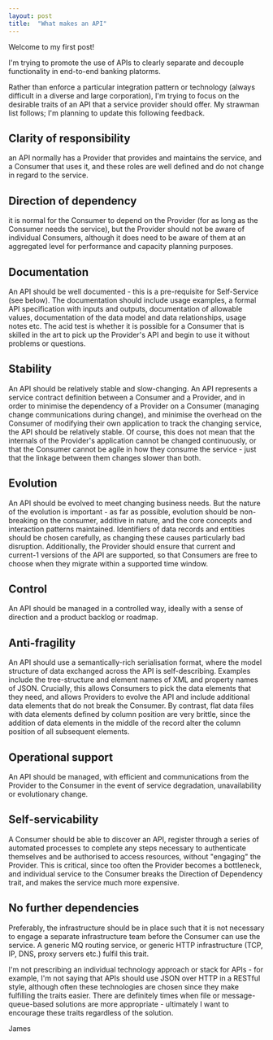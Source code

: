 ```yaml
---
layout: post
title:  "What makes an API"
---
```


Welcome to my first post!

I'm trying to promote the use of APIs to clearly separate and decouple functionality in end-to-end banking platorms. 

Rather than enforce a particular integration pattern or technology (always difficult in a diverse and large corporation), I'm trying to focus on the desirable traits of an API that a service provider should offer. My strawman list follows; I'm planning to update this following feedback.


Clarity of responsibility
------
an API normally has a Provider that provides and maintains the service, and a Consumer that uses it, and these roles are well defined and do not change in regard to the service.

Direction of dependency
------
it is normal for the Consumer to depend on the Provider (for as long as the Consumer needs the service), but the Provider should not be aware of individual Consumers, although it does need to be aware of them at an aggregated level for performance and capacity planning purposes.

Documentation
------
An API should be well documented - this is a pre-requisite for Self-Service (see below). The documentation should include usage examples, a formal API specification with inputs and outputs, documentation of allowable values, documentation of the data model and data relationships, usage notes etc. The acid test is whether it is possible for a Consumer that is skilled in the art to pick up the Provider's API and begin to use it without problems or questions.

Stability
------
An API should be relatively stable and slow-changing. An API represents a service contract definition between a Consumer and a Provider, and in order to minimise the dependency of a Provider on a Consumer (managing change communications during change), and minimise the overhead on the Consumer of modifying their own application to track the changing service, the API should be relatively stable. Of course, this does not mean that the internals of the Provider's application cannot be changed continuously, or that the Consumer cannot be agile in how they consume the service - just that the linkage between them changes slower than both.


Evolution
------
An API should be evolved to meet changing business needs. But the nature of the evolution is important - as far as possible, evolution should be non-breaking on the consumer, additive in nature, and the core concepts and interaction patterns maintained. Identifiers of data records and entities should be chosen carefully, as changing these causes particularly bad disruption. Additionally, the Provider should ensure that current and current-1 versions of the API are supported, so that Consumers are free to choose when they migrate within a supported time window.

Control
------
An API should be managed in a controlled way, ideally with a sense of direction and a product backlog or roadmap.

Anti-fragility
------
An API should use a semantically-rich serialisation format, where the model structure of data exchanged across the API is self-describing. Examples include the tree-structure and element names of XML and property names of JSON. Crucially, this allows Consumers to pick the data elements that they need, and allows Providers to evolve the API and include additional data elements that do not break the Consumer. By contrast, flat data files with data elements defined by column position are very brittle, since the addition of data elements in the middle of the record alter the column position of all subsequent elements.

Operational support
------
An API should be managed, with efficient and communications from the Provider to the Consumer in the event of service degradation, unavailability or evolutionary change.

Self-servicability
------
A Consumer should be able to discover an API, register through a series of automated processes to complete any steps necessary to authenticate themselves and be authorised to access resources, without "engaging" the Provider. This is critical, since too often the Provider becomes a bottleneck, and individual service to the Consumer breaks the Direction of Dependency trait, and makes the service much more expensive.

No further dependencies
------
Preferably, the infrastructure should be in place such that it is not necessary to engage a separate infrastructure team before the Consumer can use the service. A generic MQ routing service, or generic HTTP infrastructure (TCP, IP, DNS, proxy servers etc.) fulfil this trait.


I'm not prescribing an individual technology approach or stack for APIs - for example, I'm not saying that APIs should use JSON over HTTP in a RESTful style, although often these technologies are chosen since they make fulfilling the traits easier. There are definitely times when file or message-queue-based solutions are more appropriate - ultimately I want to encourage these traits regardless of the solution.

James